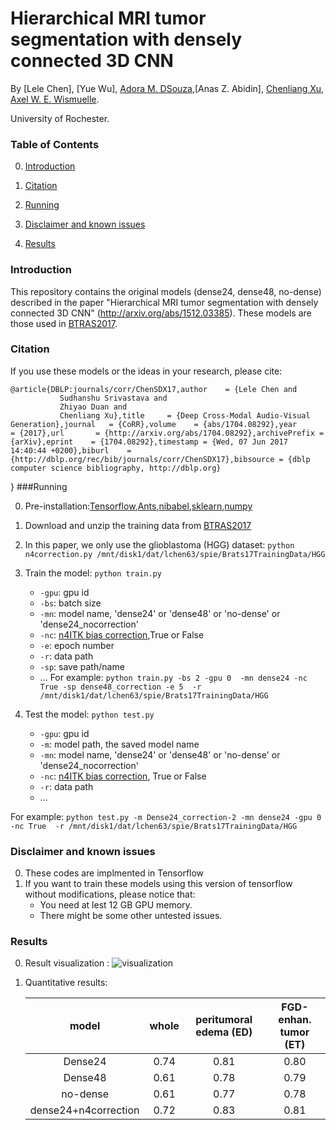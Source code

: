 # Hierarchical MRI tumor segmentation with densely connected 3D CNN

By [Lele Chen], [Yue Wu], [Adora M. DSouza](https://www.rochester.edu/college/gradstudies/profiles/adora-dsouza.html),[Anas Z. Abidin], [Chenliang Xu](https://www.cs.rochester.edu/~cxu22/), [Axel W. E. Wismuelle](https://www.urmc.rochester.edu/people/27063859-axel-w-e-wismueller).

University of Rochester.

### Table of Contents
0. [Introduction](#introduction)
0. [Citation](#citation)
0. [Running](#running)

0. [Disclaimer and known issues](#disclaimer-and-known-issues)
0. [Results](#results)

### Introduction

This repository contains the original models (dense24, dense48, no-dense) described in the paper "Hierarchical MRI tumor segmentation with densely connected 3D CNN" (http://arxiv.org/abs/1512.03385). These models are those used in [BTRAS2017](http://braintumorsegmentation.org/). 


### Citation

If you use these models or the ideas in your research, please cite:

	@article{DBLP:journals/corr/ChenSDX17,author    = {Lele Chen and
               Sudhanshu Srivastava and
               Zhiyao Duan and
               Chenliang Xu},title     = {Deep Cross-Modal Audio-Visual Generation},journal   = {CoRR},volume    = {abs/1704.08292},year      = {2017},url       = {http://arxiv.org/abs/1704.08292},archivePrefix = {arXiv},eprint    = {1704.08292},timestamp = {Wed, 07 Jun 2017 14:40:44 +0200},biburl    = {http://dblp.org/rec/bib/journals/corr/ChenSDX17},bibsource = {dblp computer science bibliography, http://dblp.org}
}
###Running


0. Pre-installation:[Tensorflow](https://www.tensorflow.org/install/),[Ants](https://github.com/ANTsX/ANTs),[nibabel](http://nipy.org/nibabel/),[sklearn](http://scikit-learn.org/stable/),[numpy](http://www.numpy.org/)

0. Download and unzip the training data from [BTRAS2017](http://braintumorsegmentation.org/)

0. In this paper, we only use the glioblastoma (HGG) dataset: `python n4correction.py /mnt/disk1/dat/lchen63/spie/Brats17TrainingData/HGG`
0. Train the model:  `python train.py`
	- `-gpu`: gpu id
	- `-bs`: batch size 
	- `-mn`: model name, 'dense24' or 'dense48' or 'no-dense' or 'dense24_nocorrection'
	- `-nc`:  [n4ITK bias correction](https://www.ncbi.nlm.nih.gov/pubmed/20378467),True or False
	- `-e`: epoch number 
	- `-r`: data path
	- `-sp`: save path/name
	- ...
For example:
`python train.py -bs 2 -gpu 0  -mn dense24 -nc True -sp dense48_correction -e 5  -r /mnt/disk1/dat/lchen63/spie/Brats17TrainingData/HGG`

0. Test the model: `python test.py`
	- `-gpu`: gpu id
	- `-m`: model path, the saved model name
	- `-mn`: model name, 'dense24' or 'dense48' or 'no-dense' or 'dense24_nocorrection'
	- `-nc`:  [n4ITK bias correction](https://www.ncbi.nlm.nih.gov/pubmed/20378467), True or False
	- `-r`: data path
	- ...

For example:
`python test.py -m Dense24_correction-2 -mn dense24 -gpu 0 -nc True  -r /mnt/disk1/dat/lchen63/spie/Brats17TrainingData/HGG`



### Disclaimer and known issues

0. These codes are implmented in Tensorflow
0. If you want to train these models using this version of tensorflow without modifications, please notice that:
	- You need at lest 12 GB GPU memory.
	- There might be some other untested issues.
	

### Results
0. Result visualization :
	![visualization](https://github.com/lelechen63/Hierarchical-MRI-tumor-segmentation-with-densely-connected-3D-CNN/blob/master/image/result.jpg)

0. Quantitative results:

	model|whole|peritumoral edema (ED)|FGD-enhan. tumor (ET)
	:---:|:---:|:---:|:---:
	Dense24 |0.74| 0.81| 0.80
	Dense48 | 0.61|0.78|0.79
	no-dense|0.61|0.77|0.78
	dense24+n4correction|0.72|0.83|0.81
